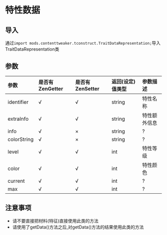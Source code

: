 # 特性数据

## 导入

通过`import mods.contenttweaker.tconstruct.TraitDataRepresentation;`导入TraitDataRepresentation类  

## 参数

| 参数 | 是否有ZenGetter | 是否有ZenSetter | 返回(设定)值类型 | 参数描述 |
| :---- | :---- | :---- | :---- | :---- |
| identifier | √ | √ | string | 特性名称 |
| extraInfo | √ | √ | string | 特性额外信息 |
| info | √ | × | string | ? |
| colorString | √ | × | string | ? |
| level | √ | √ | int | 特性等级 |
| color | √ | √ | int | 特性颜色 |
| current | √ | √ | int | ? |
| max | √  | √ | int | ? |

## 注意事项

* 请不要直接把材料(特征)直接使用此类的方法
* 请使用了getData()方法之后,对getData()方法的结果使用此类的方法
